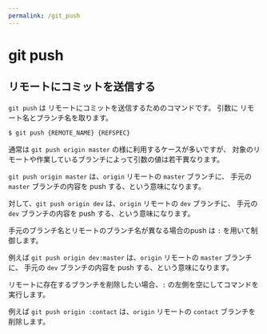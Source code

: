 ```yaml
---
permalink: /git_push
---
```


# git push 

## リモートにコミットを送信する

`git push` は リモートにコミットを送信するためのコマンドです。
引数に リモート名とブランチ名を取ります。

```bash
$ git push {REMOTE_NAME} {REFSPEC}
```

通常は `git push origin master` の様に利用するケースが多いですが、
対象のリモートや作業しているブランチによって引数の値は若干異なります。

`git push origin master` は、`origin` リモートの `master` ブランチに、
手元の `master` ブランチの内容を push する、という意味になります。

対して、`git push origin dev` は、`origin` リモートの `dev` ブランチに、
手元の `dev` ブランチの内容を push する、という意味になります。

手元のブランチ名とリモートのブランチ名が異なる場合のpush は `:` を用いて制御します。

例えば `git push origin dev:master` は、`origin` リモートの `master` ブランチに、
手元の `dev` ブランチの内容を push する、という意味になります。

リモートに存在するブランチを削除したい場合、`:` の左側を空にしてコマンドを実行します。

例えば `git push origin :contact` は、`origin` リモートの `contact` ブランチを削除します。
